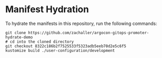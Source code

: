 # Manifest Hydration

To hydrate the manifests in this repository, run the following commands:

```shell
git clone https://github.com/zachaller/argocon-gitops-promoter-hydrate-demo
# cd into the cloned directory
git checkout 8322c186b2f7525533f5323adb5eeb70d2e5c6f5
kustomize build ./user-configuration/development
```

